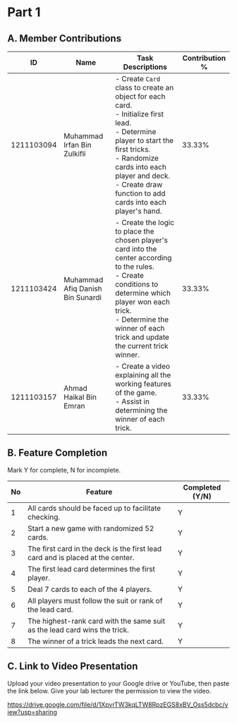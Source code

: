 # Part 1

## A. Member Contributions
| ID         | Name                             | Task Descriptions                                                                  | Contribution % |
| ---------- | -------------------------------- | --------------------------------------------------------------------------------- | -------------- |
| 1211103094 | Muhammad Irfan Bin Zulkifli      | - Create `Card` class to create an object for each card.<br>- Initialize first lead.<br>- Determine player to start the first tricks.<br>- Randomize cards into each player and deck.<br>- Create draw function to add cards into each player's hand. | 33.33%         |
| 1211103424 | Muhammad Afiq Danish Bin Sunardi | - Create the logic to place the chosen player's card into the center according to the rules.<br>- Create conditions to determine which player won each trick.<br>- Determine the winner of each trick and update the current trick winner. | 33.33%         |
| 1211103157 | Ahmad Haikal Bin Emran           | - Create a video explaining all the working features of the game.<br>- Assist in determining the winner of each trick.                              | 33.33%         |


## B. Feature Completion

Mark Y for complete, N for incomplete.

No | Feature                                                                         | Completed (Y/N)
-- | ------------------------------------------------------------------------------- | ---------------
1  | All cards should be faced up to facilitate checking.                            |         Y
2  | Start a new game with randomized 52 cards.                                      |         Y
3  | The first card in the deck is the first lead card and is placed at the center.  |         Y
4  | The first lead card determines the first player.                                |         Y
5  | Deal 7 cards to each of the 4 players.                                          |         Y
6  | All players must follow the suit or rank of the lead card.                      |         Y
7  | The highest-rank card with the same suit as the lead card wins the trick.       |         Y
8  | The winner of a trick leads the next card.                                      |         Y


## C. Link to Video Presentation

Upload your video presentation to your Google drive or YouTube, then paste the link below. Give your lab lecturer the permission to view the video.

https://drive.google.com/file/d/1XpvrTW3kqLTW8RpzEGS8xBV_Oss5dcbc/view?usp=sharing
